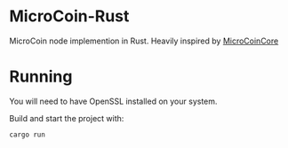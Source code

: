 # MicroCoin-Rust

MicroCoin node implemention in Rust. Heavily inspired by [MicroCoinCore](https://github.com/MicroCoinHU/MicroCoinCore)

# Running
You will need to have OpenSSL installed on your system.

Build and start the project with:
```
cargo run
```
